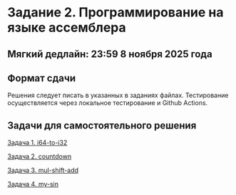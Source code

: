 # Задание 2. Программирование на языке ассемблера

## Мягкий дедлайн: 23:59 8 ноября 2025 года

## Формат сдачи

Решения следует писать в указанных в заданиях файлах. Тестирование осуществляется через локальное тестирование и Github Actions.

## Задачи для самостоятельного решения

[Задача 1. i64-to-i32](./01_i64_to_i32/README.md)

[Задача 2. countdown](./02_countdown/README.md)

[Задача 3. mul-shift-add](./03_mul_shift_add/README.md)

[Задача 4. my-sin](./04_my_sin/README.md)